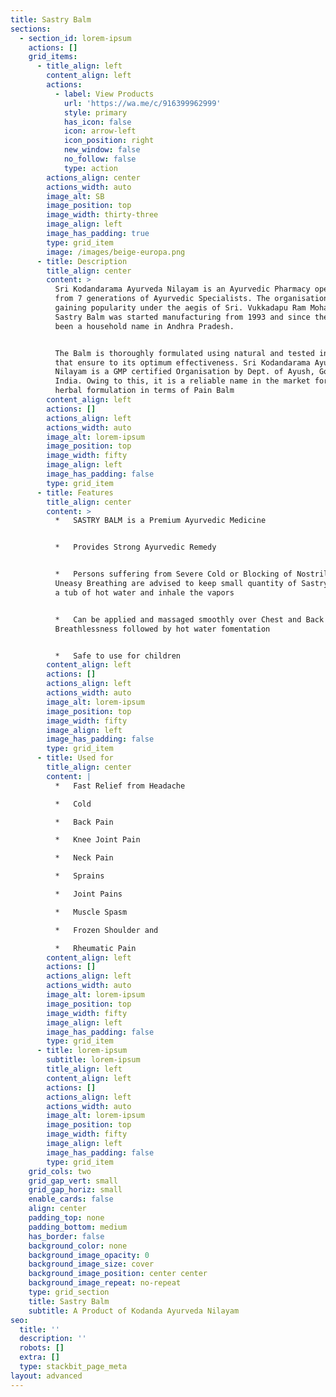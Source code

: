 ```yaml
---
title: Sastry Balm
sections:
  - section_id: lorem-ipsum
    actions: []
    grid_items:
      - title_align: left
        content_align: left
        actions:
          - label: View Products
            url: 'https://wa.me/c/916399962999'
            style: primary
            has_icon: false
            icon: arrow-left
            icon_position: right
            new_window: false
            no_follow: false
            type: action
        actions_align: center
        actions_width: auto
        image_alt: SB
        image_position: top
        image_width: thirty-three
        image_align: left
        image_has_padding: true
        type: grid_item
        image: /images/beige-europa.png
      - title: Description
        title_align: center
        content: >
          Sri Kodandarama Ayurveda Nilayam is an Ayurvedic Pharmacy operated
          from 7 generations of Ayurvedic Specialists. The organisation started
          gaining popularity under the aegis of Sri. Vukkadapu Ram Mohan Rao.
          Sastry Balm was started manufacturing from 1993 and since then, it has
          been a household name in Andhra Pradesh.


          The Balm is thoroughly formulated using natural and tested ingredients
          that ensure to its optimum effectiveness. Sri Kodandarama Ayurveda
          Nilayam is a GMP certified Organisation by Dept. of Ayush, Govt of
          India. Owing to this, it is a reliable name in the market for the best
          herbal formulation in terms of Pain Balm
        content_align: left
        actions: []
        actions_align: left
        actions_width: auto
        image_alt: lorem-ipsum
        image_position: top
        image_width: fifty
        image_align: left
        image_has_padding: false
        type: grid_item
      - title: Features
        title_align: center
        content: >
          *   SASTRY BALM is a Premium Ayurvedic Medicine


          *   Provides Strong Ayurvedic Remedy


          *   Persons suffering from Severe Cold or Blocking of Nostrils or
          Uneasy Breathing are advised to keep small quantity of Sastry Balm in
          a tub of hot water and inhale the vapors


          *   Can be applied and massaged smoothly over Chest and Back region in
          Breathlessness followed by hot water fomentation


          *   Safe to use for children
        content_align: left
        actions: []
        actions_align: left
        actions_width: auto
        image_alt: lorem-ipsum
        image_position: top
        image_width: fifty
        image_align: left
        image_has_padding: false
        type: grid_item
      - title: Used for
        title_align: center
        content: |
          *   Fast Relief from Headache

          *   Cold

          *   Back Pain

          *   Knee Joint Pain

          *   Neck Pain

          *   Sprains

          *   Joint Pains

          *   Muscle Spasm

          *   Frozen Shoulder and

          *   Rheumatic Pain
        content_align: left
        actions: []
        actions_align: left
        actions_width: auto
        image_alt: lorem-ipsum
        image_position: top
        image_width: fifty
        image_align: left
        image_has_padding: false
        type: grid_item
      - title: lorem-ipsum
        subtitle: lorem-ipsum
        title_align: left
        content_align: left
        actions: []
        actions_align: left
        actions_width: auto
        image_alt: lorem-ipsum
        image_position: top
        image_width: fifty
        image_align: left
        image_has_padding: false
        type: grid_item
    grid_cols: two
    grid_gap_vert: small
    grid_gap_horiz: small
    enable_cards: false
    align: center
    padding_top: none
    padding_bottom: medium
    has_border: false
    background_color: none
    background_image_opacity: 0
    background_image_size: cover
    background_image_position: center center
    background_image_repeat: no-repeat
    type: grid_section
    title: Sastry Balm
    subtitle: A Product of Kodanda Ayurveda Nilayam
seo:
  title: ''
  description: ''
  robots: []
  extra: []
  type: stackbit_page_meta
layout: advanced
---
```

